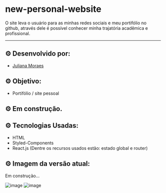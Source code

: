 # new-personal-website

O site leva o usuário para as minhas redes sociais e meu portifólio no github, através dele é possível conhecer minha trajatória acadêmica e profissional.

<hr/>

## ⚙️ Desenvolvido por: 
- [Juliana Moraes](https://github.com/jhmoraes)

## ⚙️ Objetivo:
- Portifólio / site pessoal

## ⚙️ Em construção.

## ⚙️ Tecnologias Usadas:
- HTML
- Styled-Components
- React.js (Dentre os recursos usados estão: estado global e router)


## ⚙️ Imagem da versão atual:
Em construção...

![image](https://user-images.githubusercontent.com/56547690/176330396-8798df97-7d4f-4882-9b3a-b2331b7f509e.png)
![image](https://user-images.githubusercontent.com/56547690/176330614-df5bd06b-01e2-4967-9e75-af276346b290.png)




